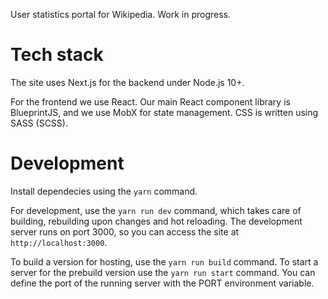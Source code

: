 User statistics portal for Wikipedia. Work in progress.

# Tech stack
The site uses Next.js for the backend under Node.js 10+.

For the frontend we use React. Our main React component library is BlueprintJS, and we use MobX for state management. CSS is written using SASS (SCSS).

# Development
Install dependecies using the `yarn` command.

For development, use the `yarn run dev` command, which takes care of building, rebuilding upon changes and hot reloading. The development server runs on port 3000, so you can access the site at `http://localhost:3000`.

To build a version for hosting, use the `yarn run build` command. To start a server for the prebuild version use the `yarn run start` command. You can define the port of the running server with the PORT environment variable.

